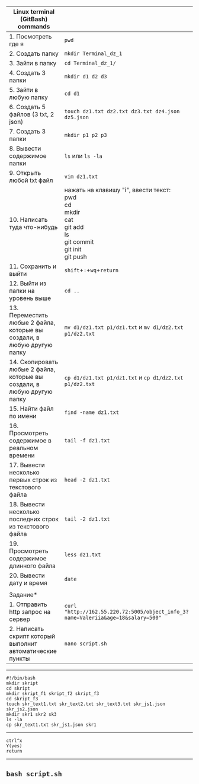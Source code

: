 |Linux terminal (GitBash) commands||
|---|---|
|1. Посмотреть где я|```pwd```|
|2. Создать папку|```mkdir Terminal_dz_1```|
|3. Зайти в папку|```cd Terminal_dz_1/```|
|4. Создать 3 папки|```mkdir d1 d2 d3```|
|5. Зайти в любую папку|```cd d1```|
|6. Создать 5 файлов (3 txt, 2 json)|```touch dz1.txt dz2.txt dz3.txt dz4.json dz5.json```|
|7. Создать 3 папки|```mkdir p1 p2 p3```|
|8. Вывести содержимое папки|```ls``` или ```ls -la```|
|9. Открыть любой txt файл|```vim dz1.txt```|
|10. Написать туда что-нибудь|нажать на клавишу "i", ввести текст:<br/>pwd <br/>cd <br/>mkdir <br/>cat <br/>git add<br/>ls <br/>git commit <br/>git init <br/>git push|
|11. Сохранить и выйти|```shift```+```:```+```wq```+```return```|
|12. Выйти из папки на уровень выше|```cd ..```|
|13. Переместить любые 2 файла, которые вы создали, в любую другую папку|```mv d1/dz1.txt p1/dz1.txt``` и ```mv d1/dz2.txt p1/dz2.txt```|
|14. Скопировать любые 2 файла, которые вы создали, в любую другую папку|```cp d1/dz1.txt p1/dz1.txt``` и ```cp d1/dz2.txt p1/dz2.txt```|
|15. Найти файл по имени|```find -name dz1.txt```|
|16. Просмотреть содержимое в реальном времени|```tail -f dz1.txt```|
|17. Вывести несколько первых строк из текстового файла|```head -2 dz1.txt```|
|18. Вывести несколько последних строк из текстового файла|```tail -2 dz1.txt```|
|19. Просмотреть содержимое длинного файла|```less dz1.txt```|
|20. Вывести дату и время|```date```|
|||
|Задание*||
|1. Отправить http запрос на сервер|```curl "http://162.55.220.72:5005/object_info_3?name=Valeriia&age=18&salary=500"```|
|2. Написать скрипт который выполнит автоматические пункты|```nano script.sh```|
-------------------------------------
```
#!/bin/bash
mkdir skript
cd skript
mkdir skript_f1 skript_f2 skript_f3
cd skript_f3
touch skr_text1.txt skr_text2.txt skr_text3.txt skr_js1.json skr_js2.json
mkdir skr1 skr2 sk3
ls -la
cp skr_text1.txt skr_js1.json skr1
```
------------------------------------
```
ctrl^x 
Y(yes)
return
```
------------------------------------
```bash script.sh```
------------------------------------
